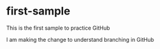 # first-sample
This is the first sample to practice GitHub

I am making the change to understand branching in GitHub
